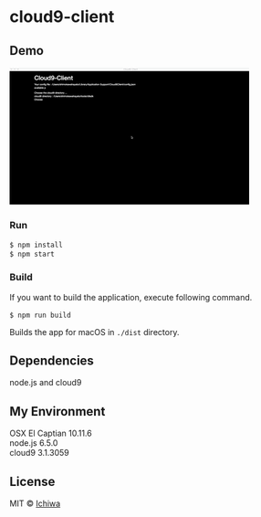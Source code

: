# cloud9-client

## Demo
![demo](./demo.gif)

### Run

```
$ npm install
$ npm start
```

### Build
If you want to build the application, execute following command.
```
$ npm run build
```
Builds the app for macOS in `./dist` directory.

## Dependencies

node.js and cloud9 

## My Environment
OSX El Captian 10.11.6  
node.js 6.5.0  
cloud9 3.1.3059  

## License

MIT © [Ichiwa](https://github.com/ichiwa)
